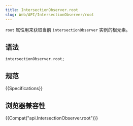 ```yaml
---
title: IntersectionObserver.root
slug: Web/API/IntersectionObserver/root
---
```

`root` 属性用来获取当前 `intersectionObserver` 实例的根元素。

## 语法

```plain
intersectionObserver.root;
```

## 规范

{{Specifications}}

## 浏览器兼容性

{{Compat("api.IntersectionObserver.root")}}
